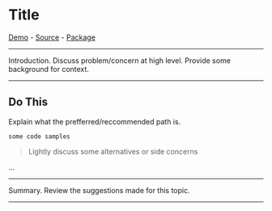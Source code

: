 # Title

[Demo](#) - [Source](#) - [Package](#)

----------

Introduction.  Discuss problem/concern at high level.  Provide some background for context.

----------

## Do This

Explain what the prefferred/reccommended path is.

```
some code samples
```

> Lightly discuss some alternatives or side concerns
>


...


----------

Summary.  Review the suggestions made for this topic.

----------
